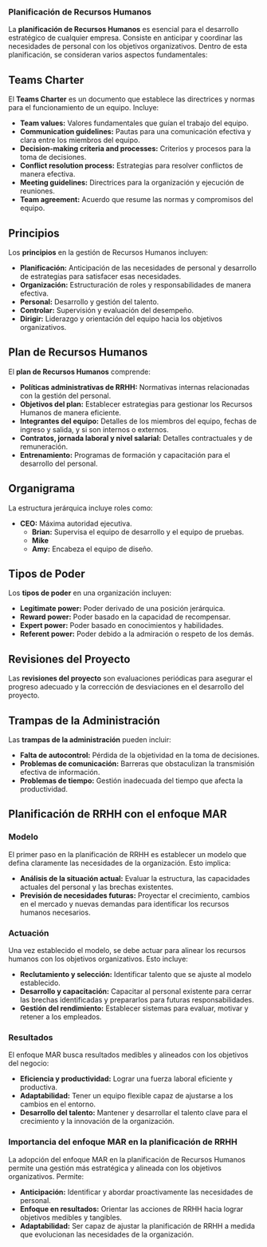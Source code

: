 ### Planificación de Recursos Humanos

La **planificación de Recursos Humanos** es esencial para el desarrollo estratégico de cualquier empresa. Consiste en anticipar y coordinar las necesidades de personal con los objetivos organizativos. Dentro de esta planificación, se consideran varios aspectos fundamentales:

## Teams Charter

El **Teams Charter** es un documento que establece las directrices y normas para el funcionamiento de un equipo. Incluye:

- **Team values:** Valores fundamentales que guían el trabajo del equipo.
- **Communication guidelines:** Pautas para una comunicación efectiva y clara entre los miembros del equipo.
- **Decision-making criteria and processes:** Criterios y procesos para la toma de decisiones.
- **Conflict resolution process:** Estrategias para resolver conflictos de manera efectiva.
- **Meeting guidelines:** Directrices para la organización y ejecución de reuniones.
- **Team agreement:** Acuerdo que resume las normas y compromisos del equipo.

## Principios

Los **principios** en la gestión de Recursos Humanos incluyen:

- **Planificación:** Anticipación de las necesidades de personal y desarrollo de estrategias para satisfacer esas necesidades.
- **Organización:** Estructuración de roles y responsabilidades de manera efectiva.
- **Personal:** Desarrollo y gestión del talento.
- **Controlar:** Supervisión y evaluación del desempeño.
- **Dirigir:** Liderazgo y orientación del equipo hacia los objetivos organizativos.

## Plan de Recursos Humanos

El **plan de Recursos Humanos** comprende:

- **Políticas administrativas de RRHH:** Normativas internas relacionadas con la gestión del personal.
- **Objetivos del plan:** Establecer estrategias para gestionar los Recursos Humanos de manera eficiente.
- **Integrantes del equipo:** Detalles de los miembros del equipo, fechas de ingreso y salida, y si son internos o externos.
- **Contratos, jornada laboral y nivel salarial:** Detalles contractuales y de remuneración.
- **Entrenamiento:** Programas de formación y capacitación para el desarrollo del personal.

## Organigrama

La estructura jerárquica incluye roles como:

- **CEO:** Máxima autoridad ejecutiva.
  - **Brian:** Supervisa el equipo de desarrollo y el equipo de pruebas.
  - **Mike**
  - **Amy:** Encabeza el equipo de diseño.

## Tipos de Poder

Los **tipos de poder** en una organización incluyen:

- **Legitimate power:** Poder derivado de una posición jerárquica.
- **Reward power:** Poder basado en la capacidad de recompensar.
- **Expert power:** Poder basado en conocimientos y habilidades.
- **Referent power:** Poder debido a la admiración o respeto de los demás.

## Revisiones del Proyecto

Las **revisiones del proyecto** son evaluaciones periódicas para asegurar el progreso adecuado y la corrección de desviaciones en el desarrollo del proyecto.

## Trampas de la Administración

Las **trampas de la administración** pueden incluir:

- **Falta de autocontrol:** Pérdida de la objetividad en la toma de decisiones.
- **Problemas de comunicación:** Barreras que obstaculizan la transmisión efectiva de información.
- **Problemas de tiempo:** Gestión inadecuada del tiempo que afecta la productividad.





## Planificación de RRHH con el enfoque MAR

### Modelo
El primer paso en la planificación de RRHH es establecer un modelo que defina claramente las necesidades de la organización. Esto implica:

- **Análisis de la situación actual:** Evaluar la estructura, las capacidades actuales del personal y las brechas existentes.
- **Previsión de necesidades futuras:** Proyectar el crecimiento, cambios en el mercado y nuevas demandas para identificar los recursos humanos necesarios.

### Actuación
Una vez establecido el modelo, se debe actuar para alinear los recursos humanos con los objetivos organizativos. Esto incluye:

- **Reclutamiento y selección:** Identificar talento que se ajuste al modelo establecido.
- **Desarrollo y capacitación:** Capacitar al personal existente para cerrar las brechas identificadas y prepararlos para futuras responsabilidades.
- **Gestión del rendimiento:** Establecer sistemas para evaluar, motivar y retener a los empleados.

### Resultados
El enfoque MAR busca resultados medibles y alineados con los objetivos del negocio:

- **Eficiencia y productividad:** Lograr una fuerza laboral eficiente y productiva.
- **Adaptabilidad:** Tener un equipo flexible capaz de ajustarse a los cambios en el entorno.
- **Desarrollo del talento:** Mantener y desarrollar el talento clave para el crecimiento y la innovación de la organización.

### Importancia del enfoque MAR en la planificación de RRHH

La adopción del enfoque MAR en la planificación de Recursos Humanos permite una gestión más estratégica y alineada con los objetivos organizativos. Permite:

- **Anticipación:** Identificar y abordar proactivamente las necesidades de personal.
- **Enfoque en resultados:** Orientar las acciones de RRHH hacia lograr objetivos medibles y tangibles.
- **Adaptabilidad:** Ser capaz de ajustar la planificación de RRHH a medida que evolucionan las necesidades de la organización.
